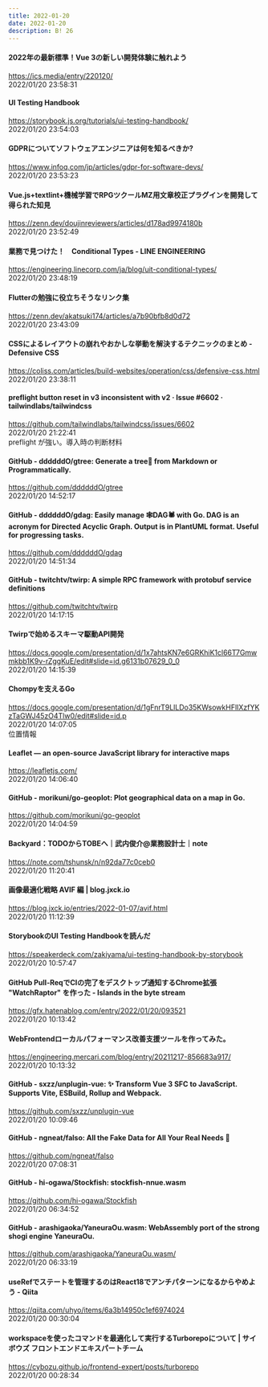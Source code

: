 ```yaml
---
title: 2022-01-20
date: 2022-01-20
description: B! 26
---
```


#### 2022年の最新標準！Vue 3の新しい開発体験に触れよう
https://ics.media/entry/220120/<br>
2022/01/20 23:58:31<br>


#### UI Testing Handbook
https://storybook.js.org/tutorials/ui-testing-handbook/<br>
2022/01/20 23:54:03<br>


#### GDPRについてソフトウェアエンジニアは何を知るべきか?
https://www.infoq.com/jp/articles/gdpr-for-software-devs/<br>
2022/01/20 23:53:23<br>


#### Vue.js+textlint+機械学習でRPGツクールMZ用文章校正プラグインを開発して得られた知見
https://zenn.dev/doujinreviewers/articles/d178ad9974180b<br>
2022/01/20 23:52:49<br>


#### 業務で見つけた！　Conditional Types - LINE ENGINEERING
https://engineering.linecorp.com/ja/blog/uit-conditional-types/<br>
2022/01/20 23:48:19<br>


#### Flutterの勉強に役立ちそうなリンク集
https://zenn.dev/akatsuki174/articles/a7b90bfb8d0d72<br>
2022/01/20 23:43:09<br>


#### CSSによるレイアウトの崩れやおかしな挙動を解決するテクニックのまとめ -Defensive CSS
https://coliss.com/articles/build-websites/operation/css/defensive-css.html<br>
2022/01/20 23:38:11<br>


#### preflight button reset in v3 inconsistent with v2 · Issue #6602 · tailwindlabs/tailwindcss
https://github.com/tailwindlabs/tailwindcss/issues/6602<br>
2022/01/20 21:22:41<br>
preflight が強い。導入時の判断材料


#### GitHub - ddddddO/gtree: Generate a tree🌳 from Markdown or Programmatically.
https://github.com/ddddddO/gtree<br>
2022/01/20 14:52:17<br>


#### GitHub - ddddddO/gdag: Easily manage 🕸DAG🕷 with Go. DAG is an acronym for Directed Acyclic Graph. Output is in PlantUML format. Useful for progressing tasks.
https://github.com/ddddddO/gdag<br>
2022/01/20 14:51:34<br>


#### GitHub - twitchtv/twirp: A simple RPC framework with protobuf service definitions
https://github.com/twitchtv/twirp<br>
2022/01/20 14:17:15<br>


#### Twirpで始めるスキーマ駆動API開発
https://docs.google.com/presentation/d/1x7ahtsKN7e6GRKhiK1cl66T7Gmwmkbb1K9v-rZggKuE/edit#slide=id.g6131b07629_0_0<br>
2022/01/20 14:15:39<br>


#### Chompyを支えるGo
https://docs.google.com/presentation/d/1gFnrT9LlLDo35KWsowkHFlIXzfYKzTaGWJ45zO4Tlw0/edit#slide=id.p<br>
2022/01/20 14:07:05<br>
位置情報


#### Leaflet — an open-source JavaScript library for interactive maps
https://leafletjs.com/<br>
2022/01/20 14:06:40<br>


#### GitHub - morikuni/go-geoplot: Plot geographical data on a map in Go.
https://github.com/morikuni/go-geoplot<br>
2022/01/20 14:04:59<br>


#### Backyard：TODOからTOBEへ｜武内俊介@業務設計士｜note
https://note.com/tshunsk/n/n92da77c0ceb0<br>
2022/01/20 11:20:41<br>


#### 画像最適化戦略 AVIF 編 | blog.jxck.io
https://blog.jxck.io/entries/2022-01-07/avif.html<br>
2022/01/20 11:12:39<br>


#### StorybookのUI Testing Handbookを読んだ
https://speakerdeck.com/zakiyama/ui-testing-handbook-by-storybook<br>
2022/01/20 10:57:47<br>


#### GitHub Pull-ReqでCIの完了をデスクトップ通知するChrome拡張 "WatchRaptor" を作った - Islands in the byte stream
https://gfx.hatenablog.com/entry/2022/01/20/093521<br>
2022/01/20 10:13:42<br>


#### WebFrontendローカルパフォーマンス改善支援ツールを作ってみた。
https://engineering.mercari.com/blog/entry/20211217-856683a917/<br>
2022/01/20 10:13:32<br>


#### GitHub - sxzz/unplugin-vue: ✨ Transform Vue 3 SFC to JavaScript. Supports Vite, ESBuild, Rollup and Webpack.
https://github.com/sxzz/unplugin-vue<br>
2022/01/20 10:09:46<br>


#### GitHub - ngneat/falso: All the Fake Data for All Your Real Needs 🙂
https://github.com/ngneat/falso<br>
2022/01/20 07:08:31<br>


#### GitHub - hi-ogawa/Stockfish: stockfish-nnue.wasm
https://github.com/hi-ogawa/Stockfish<br>
2022/01/20 06:34:52<br>


#### GitHub - arashigaoka/YaneuraOu.wasm: WebAssembly port of the strong shogi engine YaneuraOu.
https://github.com/arashigaoka/YaneuraOu.wasm/<br>
2022/01/20 06:33:19<br>


#### useRefでステートを管理するのはReact18でアンチパターンになるからやめよう - Qiita
https://qiita.com/uhyo/items/6a3b14950c1ef6974024<br>
2022/01/20 00:30:04<br>


#### workspaceを使ったコマンドを最適化して実行するTurborepoについて | サイボウズ フロントエンドエキスパートチーム
https://cybozu.github.io/frontend-expert/posts/turborepo<br>
2022/01/20 00:28:34<br>


